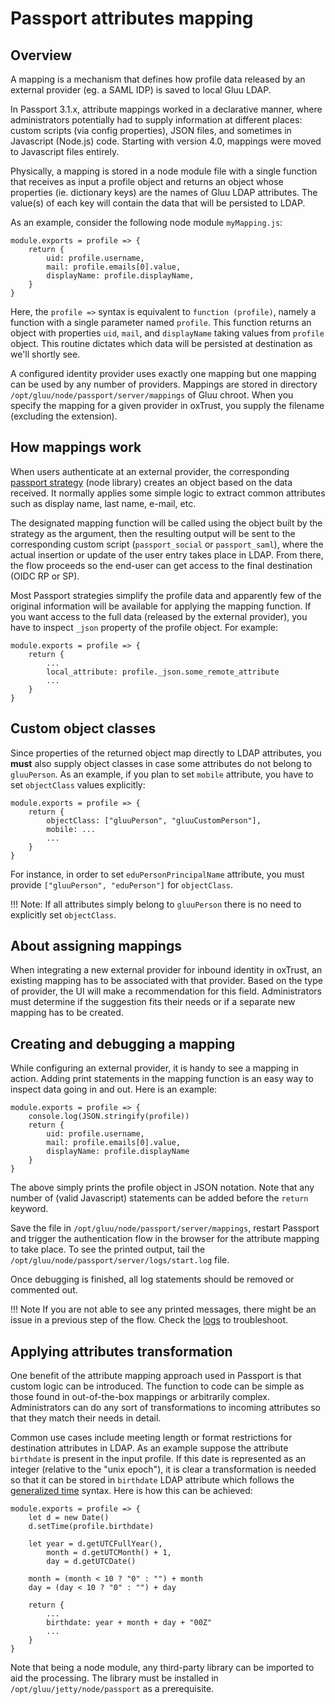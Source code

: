 # Passport attributes mapping

## Overview

A mapping is a mechanism that defines how profile data released by an external provider (eg. a SAML IDP) is saved to local Gluu LDAP.

In Passport 3.1.x, attribute mappings worked in a declarative manner, where administrators potentially had to supply information at different places: custom scripts (via config properties), JSON files, and sometimes in Javascript (Node.js) code. Starting with version 4.0, mappings were moved to Javascript files entirely.

Physically, a mapping is stored in a node module file with a single function that receives as input a profile object and returns an object whose properties (ie. dictionary keys) are the names of Gluu LDAP attributes. The value(s) of each key will contain the data that will be persisted to LDAP.

As an example, consider the following node module `myMapping.js`:

```
module.exports = profile => {
	return {
		uid: profile.username,
		mail: profile.emails[0].value,
		displayName: profile.displayName,
	}
}
```

Here, the `profile =>` syntax is equivalent to `function (profile)`, namely a function with a single parameter named `profile`. This function returns an object with properties `uid`, `mail`, and `displayName` taking values from `profile` object. This routine dictates which data will be persisted at destination as we'll shortly see.

A configured identity provider uses exactly one mapping but one mapping can be used by any number of providers. Mappings are stored in directory `/opt/gluu/node/passport/server/mappings` of Gluu chroot. When you specify the mapping for a given provider in oxTrust, you supply the filename (excluding the extension).

## How mappings work

When users authenticate at an external provider, the corresponding [passport strategy](../authn-guide/passport.md#strategies) (node library) creates an object based on the data received. It normally applies some simple logic to extract common attributes such as display name, last name, e-mail, etc. 

The designated mapping function will be called using the object built by the strategy as the argument, then the resulting output will be sent to the corresponding custom script (`passport_social` or `passport_saml`), where the actual insertion or update of the user entry takes place in LDAP. From there, the flow proceeds so the end-user can get access to the final destination (OIDC RP or SP).

Most Passport strategies simplify the profile data and apparently few of the original information will be available for applying the mapping function. If you want access to the full data (released by the external provider), you have to inspect `_json` property of the profile object. For example:

```
module.exports = profile => {
	return {
		...
		local_attribute: profile._json.some_remote_attribute
		...
	}
}
```

## Custom object classes

Since properties of the returned object map directly to LDAP attributes, you **must** also supply object classes in case some attributes do not belong to `gluuPerson`. As an example, if you plan to set `mobile` attribute, you have to set `objectClass` values explicitly:

```
module.exports = profile => {
	return {
		objectClass: ["gluuPerson", "gluuCustomPerson"],
		mobile: ...
		...
	}
}
```

For instance, in order to set `eduPersonPrincipalName` attribute, you must provide `["gluuPerson", "eduPerson"]` for `objectClass`.


!!! Note:
    If all attributes simply belong to `gluuPerson` there is no need to explicitly set `objectClass`.

## About assigning mappings

When integrating a new external provider for inbound identity in oxTrust, an existing mapping has to be associated with that provider. Based on the type of provider, the UI will make a recommendation for this field. Administrators must determine if the suggestion fits their needs or if a separate new mapping has to be created. 

## Creating and debugging a mapping

While configuring an external provider, it is handy to see a mapping in action. Adding print statements in the mapping function is an easy way to inspect data going in and out. Here is an example:

```
module.exports = profile => {
	console.log(JSON.stringify(profile))
	return {
		uid: profile.username,
		mail: profile.emails[0].value,
		displayName: profile.displayName
	}
}
```

The above simply prints the profile object in JSON notation. Note that any number of (valid Javascript) statements can be added before the `return` keyword.

Save the file in `/opt/gluu/node/passport/server/mappings`, restart Passport and trigger the authentication flow in the browser for the attribute mapping to take place. To see the printed output, tail the `/opt/gluu/node/passport/server/logs/start.log` file.

Once debugging is finished, all log statements should be removed or commented out.

!!! Note
    If you are not able to see any printed messages, there might be an issue in a previous step of the flow. Check the [logs](../authn-guide/passport.md#logging) to troubleshoot.


## Applying attributes transformation

One benefit of the attribute mapping approach used in Passport is that custom logic can be introduced. The function to code can be simple as those found in out-of-the-box mappings or arbitrarily complex. Administrators can do any sort of transformations to incoming attributes so that they match their needs in detail.

Common use cases include meeting length or format restrictions for destination attributes in LDAP. As an example suppose the attribute `birthdate` is present in the input profile. If this date is represented as an integer (relative to the "unix epoch"), it is clear a transformation is needed so that it can be stored in `birthdate` LDAP attribute which follows the [generalized time](https://ldapwiki.com/wiki/GeneralizedTime) syntax. Here is how this can be achieved:

```
module.exports = profile => {
	let d = new Date()
	d.setTime(profile.birthdate)

	let	year = d.getUTCFullYear(),
		month = d.getUTCMonth() + 1,
		day = d.getUTCDate()

	month = (month < 10 ? "0" : "") + month
	day = (day < 10 ? "0" : "") + day
	
	return {
		...
		birthdate: year + month + day + "00Z"
		...
	}
}
```

Note that being a node module, any third-party library can be imported to aid the processing. The library must be installed in `/opt/gluu/jetty/node/passport` as a prerequisite.

